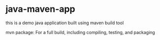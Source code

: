 # java-maven-app
this is a demo java application built using maven build tool

mvn package: For a full build, including compiling, testing, and packaging
